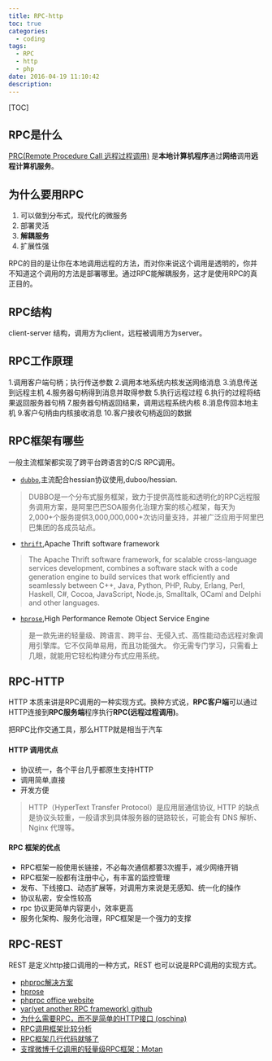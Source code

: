 ```yaml
---
title: RPC-http
toc: true
categories:
  - coding
tags:
  - RPC
  - http
  - php
date: 2016-04-19 11:10:42
description:
---
```

[TOC]

## RPC是什么
[PRC(Remote Procedure Call 远程过程调用)](https://en.wikipedia.org/wiki/Remote_procedure_call) 是**本地计算机程序**通过**网络**调用**远程计算机服务**。

<!--more-->

## 为什么要用RPC
1. 可以做到分布式，现代化的微服务
2. 部署灵活
3. **解耦服务**
4. 扩展性强

RPC的目的是让你在本地调用远程的方法，而对你来说这个调用是透明的，你并不知道这个调用的方法是部署哪里。通过RPC能解耦服务，这才是使用RPC的真正目的。

## RPC结构
client-server 结构，调用方为client，远程被调用方为server。

## RPC工作原理
1.调用客户端句柄；执行传送参数
2.调用本地系统内核发送网络消息
3.消息传送到远程主机
4.服务器句柄得到消息并取得参数
5.执行远程过程
6.执行的过程将结果返回服务器句柄
7.服务器句柄返回结果，调用远程系统内核
8.消息传回本地主机
9.客户句柄由内核接收消息
10.客户接收句柄返回的数据

## RPC框架有哪些
一般主流框架都实现了跨平台跨语言的C/S RPC调用。
* [`dubbo`](http://dubbo.io/),主流配合hessian协议使用,duboo/hessian.
>DUBBO是一个分布式服务框架，致力于提供高性能和透明化的RPC远程服务调用方案，是阿里巴巴SOA服务化治理方案的核心框架，每天为2,000+个服务提供3,000,000,000+次访问量支持，并被广泛应用于阿里巴巴集团的各成员站点。
* [`thrift`](https://thrift.apache.org/),Apache Thrift software framework
>The Apache Thrift software framework, for scalable cross-language services development, combines a software stack with a code generation engine to build services that work efficiently and seamlessly between C++, Java, Python, PHP, Ruby, Erlang, Perl, Haskell, C#, Cocoa, JavaScript, Node.js, Smalltalk, OCaml and Delphi and other languages.
* [`hprose`](http://hprose.com/),High Performance Remote Object Service Engine
>是一款先进的轻量级、跨语言、跨平台、无侵入式、高性能动态远程对象调用引擎库。它不仅简单易用，而且功能强大。
你无需专门学习，只需看上几眼，就能用它轻松构建分布式应用系统。

## RPC-HTTP
HTTP 本质来讲是RPC调用的一种实现方式。换种方式说，**RPC客户端**可以通过HTTP连接到**RPC服务端**程序执行**RPC(远程过程调用)**。

把RPC比作交通工具，那么HTTP就是相当于汽车

#### HTTP 调用优点
* 协议统一，各个平台几乎都原生支持HTTP
* 调用简单,直接
* 开发方便

> HTTP（HyperText Transfer Protocol）是应用层通信协议, HTTP 的缺点是协议头较重，一般请求到具体服务器的链路较长，可能会有 DNS 解析、Nginx 代理等。

#### RPC 框架的优点
* RPC框架一般使用长链接，不必每次通信都要3次握手，减少网络开销
* RPC框架一般都有注册中心，有丰富的监控管理
* 发布、下线接口、动态扩展等，对调用方来说是无感知、统一化的操作
* 协议私密，安全性较高
* rpc 协议更简单内容更小，效率更高
* 服务化架构、服务化治理，RPC框架是一个强力的支撑

## RPC-REST
REST 是定义http接口调用的一种方式，REST 也可以说是RPC调用的实现方式。

* [phprpc解决方案](http://www.thinkphp.cn/extend/433.html)
* [hprose](http://hprose.com/)
* [phprpc office website](http://www.phprpc.org/zh_CN/)
* [yar(yet another RPC framework) github](https://github.com/laruence/yar)
* [为什么需要RPC，而不是简单的HTTP接口 (oschina)](http://www.oschina.net/question/271044_2155059?sort=default&p=1#answers)
* [RPC调用框架比较分析](http://www.tuicool.com/articles/jUj2miJ)
* [RPC框架几行代码就够了](http://javatar.iteye.com/blog/1123915)
* [支撑微博千亿调用的轻量级RPC框架：Motan](http://h2ex.com/820)
